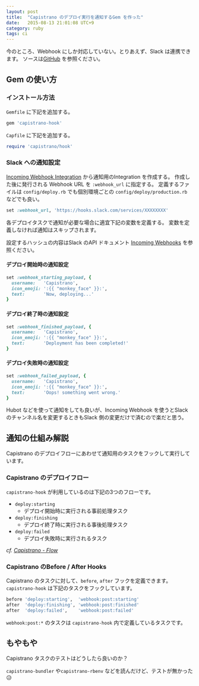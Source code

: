 ```yaml
---
layout: post
title:  "Capistrano のデプロイ実行を通知するGem を作った"
date:   2015-08-13 21:01:08 UTC+9
category: ruby
tags: ci
---
```


今のところ、Webhook にしか対応していない。とりあえず、Slack は連携できます。
ソースは[GitHub](https://github.com/yulii/capistrano-hook) を参照ください。

## Gem の使い方

### インストール方法

`Gemfile` に下記を追加する。

```ruby
gem 'capistrano-hook'
```

`Capfile` に下記を追加する。

```ruby
require 'capistrano/hook'
```

### Slack への通知設定

[Incoming Webhook Integration](https://my.slack.com/services/new/incoming-webhook/) から通知用のIntegration を作成する。
作成した後に発行される Webhook URL を `:webhook_url` に指定する。
定義するファイルは `config/deploy.rb` でも個別環境ごとの `config/deploy/production.rb` などでも良い。

```ruby
set :webhook_url, 'https://hooks.slack.com/services/XXXXXXXX'
```

各デプロイタスクで通知が必要な場合に適宜下記の変数を定義する。
変数を定義しなければ通知はスキップされます。

設定するハッシュの内容はSlack のAPI ドキュメント [Incoming Webhooks](https://api.slack.com/incoming-webhooks) を参照ください。

#### デプロイ開始時の通知設定

```ruby
set :webhook_starting_payload, {
  username:   'Capistrano',
  icon_emoji: ':{{ "monkey_face" }}:',
  text:       'Now, deploying...'
}
```

#### デプロイ終了時の通知設定

```ruby
set :webhook_finished_payload, {
  username:   'Capistrano',
  icon_emoji: ':{{ "monkey_face" }}:',
  text:       'Deployment has been completed!'
}
```

#### デプロイ失敗時の通知設定

```ruby
set :webhook_failed_payload, {
  username:   'Capistrano',
  icon_emoji: ':{{ "monkey_face" }}:',
  text:       'Oops! something went wrong.'
}
```

Hubot などを使って通知をしても良いが、Incoming Webhook を使うとSlack のチャンネル名を変更するときもSlack 側の変更だけで済むので楽だと思う。


## 通知の仕組み解説

Capistrano のデプロイフローにあわせて通知用のタスクをフックして実行しています。

### Capistrano のデプロイフロー

`capistrano-hook` が利用しているのは下記の3つのフローです。

- `deploy:starting`
    - デプロイ開始時に実行される事前処理タスク
- `deploy:finishing`
    - デプロイ終了時に実行される事後処理タスク
- `deploy:failed`
    - デプロイ失敗時に実行されるタスク

_cf. [Capistrano - Flow](http://capistranorb.com/documentation/getting-started/flow/)_


### Capistrano のBefore / After Hooks

Capistrano のタスクに対して、`before`, `after` フックを定義できます。
`capistrano-hook` は下記のタスクをフックしています。

```ruby
before 'deploy:starting',  'webhook:post:starting'
after  'deploy:finishing', 'webhook:post:finished'
after  'deploy:failed',    'webhook:post:failed'
```

`webhook:post:*` のタスクは `capistrano-hook` 内で定義しているタスクです。


## もやもや

Capistrano タスクのテストはどうしたら良いのか？

`capistrano-bundler` や`capistrano-rbenv` などを読んだけど、テストが無かった :disappointed_relieved:

